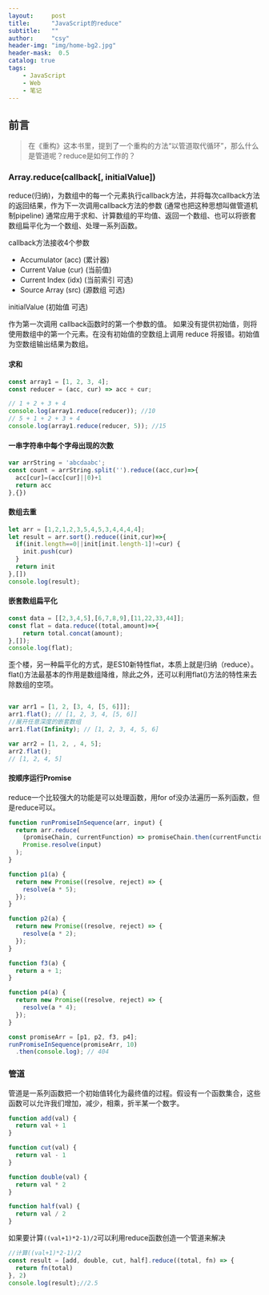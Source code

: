 ```yaml
---
layout:     post
title:      "JavaScript的reduce"
subtitle:   ""
author:     "csy"
header-img: "img/home-bg2.jpg"
header-mask:  0.5
catalog: true
tags:
    - JavaScript
    - Web
    - 笔记
---
```


## 前言
> 在《重构》这本书里，提到了一个重构的方法“以管道取代循环”，那么什么是管道呢？reduce是如何工作的？

### Array.reduce(callback[, initialValue])

reduce(归纳)，为数组中的每一个元素执行callback方法，并将每次callback方法的返回结果，作为下一次调用callback方法的参数 (通常也把这种思想叫做管道机制pipeline)
通常应用于求和、计算数组的平均值、返回一个数组、也可以将嵌套数组扁平化为一个数组、处理一系列函数。

callback方法接收4个参数
- Accumulator (acc) (累计器)
- Current Value (cur) (当前值)
- Current Index (idx) (当前索引 可选)
- Source Array (src) (源数组 可选)

initialValue (初始值 可选)

作为第一次调用 callback函数时的第一个参数的值。 如果没有提供初始值，则将使用数组中的第一个元素。在没有初始值的空数组上调用 reduce 将报错。初始值为空数组输出结果为数组。

#### 求和
```js
const array1 = [1, 2, 3, 4];
const reducer = (acc, cur) => acc + cur;

// 1 + 2 + 3 + 4
console.log(array1.reduce(reducer)); //10
// 5 + 1 + 2 + 3 + 4
console.log(array1.reduce(reducer, 5)); //15
```

#### 一串字符串中每个字母出现的次数
```js
var arrString = 'abcdaabc';
const count = arrString.split('').reduce((acc,cur)=>{
  acc[cur]=(acc[cur]||0)+1
  return acc
},{})
```
#### 数组去重
```js
let arr = [1,2,1,2,3,5,4,5,3,4,4,4,4];
let result = arr.sort().reduce((init,cur)=>{
  if(init.length==0||init[init.length-1]!=cur) {
    init.push(cur)
  }
  return init
},[])
console.log(result);
```

#### 嵌套数组扁平化
```js
const data = [[2,3,4,5],[6,7,8,9],[11,22,33,44]];
const flat = data.reduce((total,amount)=>{
    return total.concat(amount);
},[]);
console.log(flat);
```

歪个楼，另一种扁平化的方式，是ES10新特性flat，本质上就是归纳（reduce）。
flat()方法最基本的作用是数组降维，除此之外，还可以利用flat()方法的特性来去除数组的空项。

```js

var arr1 = [1, 2, [3, 4, [5, 6]]];
arr1.flat(); // [1, 2, 3, 4, [5, 6]]
//展开任意深度的嵌套数组
arr1.flat(Infinity); // [1, 2, 3, 4, 5, 6]

var arr2 = [1, 2, , 4, 5];
arr2.flat();
// [1, 2, 4, 5]
```

#### 按顺序运行Promise
reduce一个比较强大的功能是可以处理函数，用for of没办法遍历一系列函数，但是reduce可以。
```js
function runPromiseInSequence(arr, input) {
  return arr.reduce(
    (promiseChain, currentFunction) => promiseChain.then(currentFunction),
    Promise.resolve(input)
  );
}

function p1(a) {
  return new Promise((resolve, reject) => {
    resolve(a * 5);
  });
}

function p2(a) {
  return new Promise((resolve, reject) => {
    resolve(a * 2);
  });
}

function f3(a) {
  return a + 1;
}

function p4(a) {
  return new Promise((resolve, reject) => {
    resolve(a * 4);
  });
}

const promiseArr = [p1, p2, f3, p4];
runPromiseInSequence(promiseArr, 10)
  .then(console.log); // 404
```

### 管道

管道是一系列函数把一个初始值转化为最终值的过程。假设有一个函数集合，这些函数可以允许我们增加，减少，相乘，折半某一个数字。
```js
function add(val) {
  return val + 1
}

function cut(val) {
  return val - 1
}

function double(val) {
  return val * 2
}

function half(val) {
  return val / 2
}
```
如果要计算```((val+1)*2-1)/2```可以利用reduce函数创造一个管道来解决
```js
//计算((val+1)*2-1)/2
const result = [add, double, cut, half].reduce((total, fn) => {
  return fn(total)
}, 2)
console.log(result);//2.5
```
